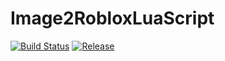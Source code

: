 # Image2RobloxLuaScript
[![Build Status](https://travis-ci.com/cabaletta/baritone.svg?branch=master)](https://travis-ci.com/TheOfficialSeb/Image2RobloxLuaScript/)
[![Release](https://img.shields.io/github/release/cabaletta/baritone.svg)](https://github.com/TheOfficialSeb/Image2RobloxLuaScript/releases/)
